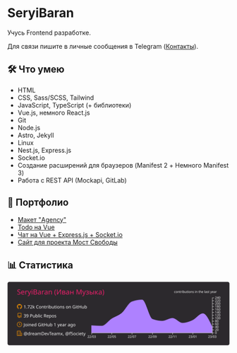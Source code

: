 # SeryiBaran

Учусь Frontend разработке.

Для связи пишите в личные сообщения в Telegram ([Контакты](https://seryibaran.github.io/contacts)).

## :hammer_and_wrench: Что умею

- HTML
- CSS, Sass/SCSS, Tailwind
- JavaScript, TypeScript (+ библиотеки)
- Vue.js, немного React.js
- Git
- Node.js
- Astro, Jekyll
- Linux
- Nest.js, Express.js
- Socket.io
- Создание расширений для браузеров (Manifest 2 + Немного Manifest 3)
- Работа с REST API (Mockapi, GitLab)

## :briefcase: Портфолио

- [Макет "Agency"](https://github.com/SeryiBaran/maket-agency)
- [Todo на Vue](https://github.com/SeryiBaran/todo-vue)
- [Чат на Vue + Express.js + Socket.io](https://github.com/SeryiBaran/veschat)
- [Сайт для проекта Мост Свободы](https://github.com/f5ociety/Bridge-of-Liberty)

## :bar_chart: Статистика

![Статистика profile-summary-cards](https://raw.githubusercontent.com/SeryiBaran/seryibaran/master/profile-summary-card-output/monokai/0-profile-details.svg)
